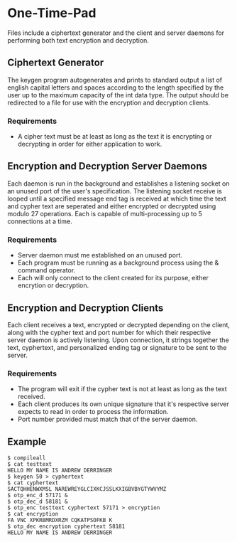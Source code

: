 # One-Time-Pad #
Files include a ciphertext generator and the client and server daemons for performing both text encryption and decryption.

## Ciphertext Generator ##
The keygen program autogenerates and prints to standard output a list of english capital letters and spaces according to the length specified by the user up to the maximum capacity of the int data type. The output should be redirected to a file for use with the encryption and decryption clients. 
### Requirements ###
* A cipher text must be at least as long as the text it is encrypting or decrypting in order for either application to work.

## Encryption and Decryption Server Daemons ##
Each daemon is run in the background and establishes a listening socket on an unused port of the user's specification. The listening socket receive is looped until a specified message end tag is received at which time the text and cypher text are seperated and either encrypted or decrypted using modulo 27 operations. Each is capable of multi-processing up to 5 connections at a time.
### Requirements ###
* Server daemon must me established on an unused port.
* Each program must be running as a background process using the & command operator.
* Each will only connect to the client created for its purpose, either encrytion or decryption.

## Encryption and Decryption Clients ##
Each client receives a text, encrypted or decrypted depending on the client, along with the cypher text and port number for which their respective server daemon is actively listening. Upon connection, it strings together the text, cyphertext, and personalized ending tag or signature to be sent to the server.
### Requirements ###
* The program will exit if the cypher text is not at least as long as the text received.
* Each client produces its own unique signature that it's respective server expects to read in order to process the information.
* Port number provided must match that of the server daemon.

## Example ##
```
$ compileall
$ cat testtext
HELLO MY NAME IS ANDREW DERRINGER
$ keygen 50 > cyphertext
$ cat cyphertext
SACTQHHENWXMSL NAREWREYGLCIXKCJSSLKXIGBVBYGTYWVYMZ
$ otp_enc_d 57171 &
$ otp_dec_d 58181 &
$ otp_enc testtext cyphertext 57171 > encryption
$ cat encryption
FA VNC XPKRBMRDXRZM CQKATPSOFKB K
$ otp_dec encryption cyphertext 58181
HELLO MY NAME IS ANDREW DERRINGER
```
